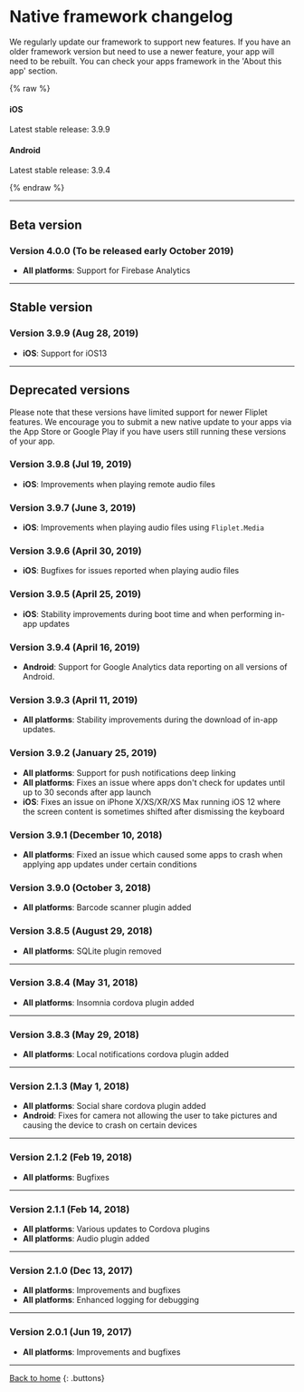 # Native framework changelog

We regularly update our framework to support new features. If you have an older framework version but need to use a newer feature, your app will need to be rebuilt. You can check your apps framework in the 'About this app' section.

{% raw %}
<section class="blocks">
  <div class="bl two">
    <div>
      <h4>iOS</h4>
      <p>Latest stable release: 3.9.9</p>
    </div>
  </div>
  <div class="bl two">
    <div>
      <h4>Android</h4>
      <p>Latest stable release: 3.9.4</p>
    </div>
  </div>
</section>
{% endraw %}

---

## Beta version

### Version 4.0.0 (To be released early October 2019)

- **All platforms**: Support for Firebase Analytics

---

## Stable version

### Version 3.9.9 (Aug 28, 2019)

- **iOS**: Support for iOS13

---

## Deprecated versions

Please note that these versions have limited support for newer Fliplet features. We encourage you to submit a new native update to your apps via the App Store or Google Play if you have users still running these versions of your app.

### Version 3.9.8 (Jul 19, 2019)

- **iOS**: Improvements when playing remote audio files

### Version 3.9.7 (June 3, 2019)

- **iOS**: Improvements when playing audio files using `Fliplet.Media`

### Version 3.9.6 (April 30, 2019)

- **iOS**: Bugfixes for issues reported when playing audio files

### Version 3.9.5 (April 25, 2019)

- **iOS**: Stability improvements during boot time and when performing in-app updates

### Version 3.9.4 (April 16, 2019)

- **Android**: Support for Google Analytics data reporting on all versions of Android.


### Version 3.9.3 (April 11, 2019)

- **All platforms**: Stability improvements during the download of in-app updates.

### Version 3.9.2 (January 25, 2019)

- **All platforms**: Support for push notifications deep linking
- **All platforms**: Fixes an issue where apps don't check for updates until up to 30 seconds after app launch
- **iOS**: Fixes an issue on iPhone X/XS/XR/XS Max running iOS 12 where the screen content is sometimes shifted after dismissing the keyboard

### Version 3.9.1 (December 10, 2018)

- **All platforms**: Fixed an issue which caused some apps to crash when applying app updates under certain conditions

### Version 3.9.0 (October 3, 2018)

- **All platforms**: Barcode scanner plugin added

### Version 3.8.5 (August 29, 2018)

- **All platforms**: SQLite plugin removed

---

### Version 3.8.4 (May 31, 2018)

- **All platforms**: Insomnia cordova plugin added

---

### Version 3.8.3 (May 29, 2018)

- **All platforms**: Local notifications cordova plugin added

---

### Version 2.1.3 (May 1, 2018)

- **All platforms**: Social share cordova plugin added
- **Android**: Fixes for camera not allowing the user to take pictures and causing the device to crash on certain devices

---

### Version 2.1.2 (Feb 19, 2018)

- **All platforms**: Bugfixes

---

### Version 2.1.1 (Feb 14, 2018)

- **All platforms**: Various updates to Cordova plugins
- **All platforms**: Audio plugin added

---

### Version 2.1.0 (Dec 13, 2017)

- **All platforms**: Improvements and bugfixes
- **All platforms**: Enhanced logging for debugging

---

### Version 2.0.1 (Jun 19, 2017)

- **All platforms**: Improvements and bugfixes

---

[Back to home](README.md)
{: .buttons}